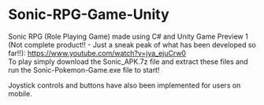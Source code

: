 # Sonic-RPG-Game-Unity
Sonic RPG (Role Playing Game) made using C# and Unity
Game Preview 1 (Not complete product!! - Just a sneak peak of what has been developed so far!!): https://www.youtube.com/watch?v=jya_ejuCrw0  
To play simply download the Sonic_APK.7z file and extract these files and run the Sonic-Pokemon-Game.exe file to start!

Joystick controls and buttons have also been implemented for users on mobile.

